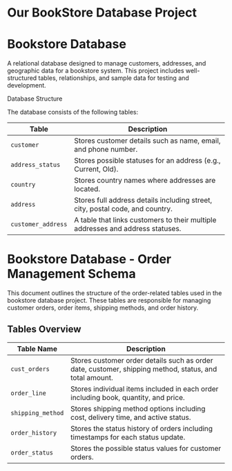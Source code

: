 # Our BookStore Database Project 
# Bookstore Database

A relational database designed to manage customers, addresses, and geographic data for a bookstore system. This project includes well-structured tables, relationships, and sample data for testing and development.

Database Structure

The database consists of the following tables:

| Table            | Description |
|------------------|-------------|
| `customer`        | Stores customer details such as name, email, and phone number. |
| `address_status`  | Stores possible statuses for an address (e.g., Current, Old). |
| `country`         | Stores country names where addresses are located. |
| `address`         | Stores full address details including street, city, postal code, and country. |
| `customer_address`| A table that links customers to their multiple addresses and address statuses. |

# Bookstore Database - Order Management Schema

This document outlines the structure of the order-related tables used in the bookstore database project. These tables are responsible for managing customer orders, order items, shipping methods, and order history.

## Tables Overview

| Table Name         | Description |
|--------------------|-------------|
| `cust_orders`      | Stores customer order details such as order date, customer, shipping method, status, and total amount. |
| `order_line`       | Stores individual items included in each order including book, quantity, and price. |
| `shipping_method`  | Stores shipping method options including cost, delivery time, and active status. |
| `order_history`    | Stores the status history of orders including timestamps for each status update. |
| `order_status`     | Stores the possible status values for customer orders. |

